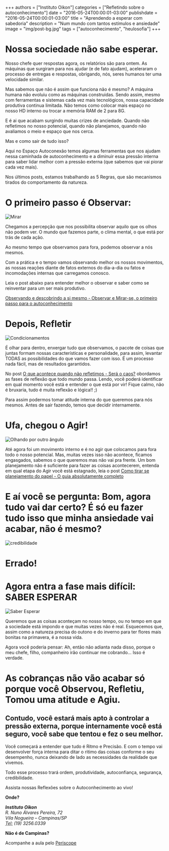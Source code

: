 +++
authors = ["Instituto Oikon"]
categories = ["Refletindo sobre o autoconhecimento"]
date = "2016-05-24T00:00:01-03:00"
publishdate = "2016-05-24T00:00:01-03:00"
title = "Aprendendo a esperar com sabedoria"
description = "Num mundo com tantos estímulos e ansiedade"
image = "img/post-bg.jpg"
tags = ["autoconhecimento", "heulosofia"]
+++


# Nossa sociedade não sabe esperar.

Nosso chefe quer respostas agora, os relatórios são para ontem. As máquinas que surgiram para nos ajudar (e de fato ajudam), aceleraram o processo de entregas e respostas, obrigando, nós, seres humanos ter uma velocidade similar.

Mas sabemos que não é assim que funciona não é mesmo? A máquina humana não evoluiu como as máquinas construidas. Sendo assim, mesmo com ferramentas e sistemas cada vez mais tecnológicos, nossa capacidade produtiva continua limitada. Não temos como colocar mais espaço no nosso HD interno ou trocar a memória RAM de 2 para 8G.

E é ai que acabam surgindo muitas crizes de anciedade. Quando não refletimos no nosso potencial, quando não planejamos, quando não avaliamos o meio e espaço que nos cerca.

Mas e como sair de tudo isso?

Aqui no Espaço Autoconexão temos algumas ferramentas que nos ajudam nessa caminhada de autoconhecimento e a diminuir essa pressão interna para saber lidar melhor com a pressão externa (que sabemos que vai piorar cada vez mais).

Nos últimos posts, estamos trabalhando as 5 Regras, que são mecanismos tirados do comportamento da natureza.

# O primeiro passo é Observar:

![Mirar](https://s3-sa-east-1.amazonaws.com/blog.autoconexao.org.br/img/2016/04/eu-no-espelho.png)

Chegamos a percepção que nos possibilita observar aquilo que os olhos não podem ver. O mundo que fazemos parte, o clima mental, o que está por trás de cada ação.

Ao mesmo tempo que observamos para fora, podemos observar a nós mesmos.

Com a prática e o tempo vamos observando melhor os nossos movimentos, as nossas reações diante de fatos externos do dia-a-dia ou fatos e incomodações internas que carregamos conosco.


Leia o post abaixo para entender melhor o observar e saber como se reinventar para um ser mais produtivo.

[Observando e descobrindo a si mesmo - Observar e Mirar-se, o primeiro passo para o autoconhecimento](http://blog.autoconexao.org.br/post/2016/04/observar-e-mirar-se/)

# Depois, Refletir

![Condicionamentos](https://s3-sa-east-1.amazonaws.com/blog.autoconexao.org.br/img/2016/04/condicionamentos.jpg)

É olhar para dentro, enxergar tudo que observamos, o pacote de coisas que juntas formam nossas características e personalidade, para assim, levantar TODAS as possibilidades do que vamos fazer com isso. É um processo nada fácil, mas de resultados garantidos.

No post [O que acontece quando não refletimos - Será o caos?](http://blog.autoconexao.org.br/post/2016/04/o-que-acontece-quando-nao-refletimos/) obordamos as fases de reflexão que todo mundo passa. Lendo, você poderá identificar em qual momento você está e entender o que está por vir! Fique calmo, não é bruxaria, tudo é muita reflexão e lógica!! ;)

Para assim podermos tomar atitude interna do que queremos para nós mesmos. Antes de sair fazendo, temos que decidir internamente.

# Ufa, chegou o Agir!

![Olhando por outro ângulo](https://s3-sa-east-1.amazonaws.com/blog.autoconexao.org.br/img/2016/05/olhando-por-outro-angulo.jpg)

Até agora foi um movimento interno e é no agir que colocamos para fora todo o nosso potencial. Mas, muitas vezes isso não acontece, ficamos engasgados, sabemos o que queremos mas não vai pra frente. Um bom planejamento não é suficiente para fazer as coisas acontecerem, entenda em qual etapa do Agir você está estagnado, leia o post [Como tirar se planejamento do papel - O guia absolutamente completo](http://blog.autoconexao.org.br/post/2016/05/como-tirar-o-planejamento-do-papel/)


# E aí você se pergunta: Bom, agora tudo vai dar certo? É só eu fazer tudo isso que minha ansiedade vai acabar, não é mesmo?

![credibilidade](https://s3-sa-east-1.amazonaws.com/blog.autoconexao.org.br/img/2016/05/credibilidade.jpg	)

# Errado!

# Agora entra a fase mais difícil: SABER ESPERAR

![Saber Esperar](https://s3-sa-east-1.amazonaws.com/blog.autoconexao.org.br/img/2016/05/saber-esperar.png)

Queremos que as coisas aconteçam no nosso tempo, ou no tempo em que a sociedade está impondo e que muitas vezes não é real. Esquecemos que, assim como a natureza precisa do outono e do inverno para ter flores mais bonitas na primavera, é a nossa vida.


Agora você poderia pensar: Ah, então não adianta nada disso, porque o meu chefe, filho, companheiro irão continuar me cobrando... Isso é verdade.

# As cobranças não vão acabar só porque você Observou, Refletiu, Tomou uma atitude e Agiu.

## Contudo, você estará mais apto à controlar a pressão externa, porque internamente você está seguro, você sabe que tentou e fez o seu melhor.


Você começará a entender que tudo é Ritmo e Precisão. E com o tempo vai desenvolver força interna para ditar o ritimo das coisas conforme o seu desempenho, nunca deixando de lado as necessidades da realidade que vivemos.

Todo esse processo trará ordem, produtividade, autoconfiança, segurança, credibilidade.


Assista nossas Reflexões sobre o Autoconhecimento ao vivo!

**Onde?**

<address>
  <strong>Instituto Oikon</strong><br>
  R. Nuno Álvares Pereira, 72<br>
  Vila Nogueira – Campinas/SP<br>
  <abbr title="Phone">Tel:</abbr> (19) 3256.0339
</address>


**Não é de Campinas?**

Acompanhe a aula pelo [Periscope][a41c6f3b]

  [a41c6f3b]: https://www.periscope.tv/ "Periscope"
